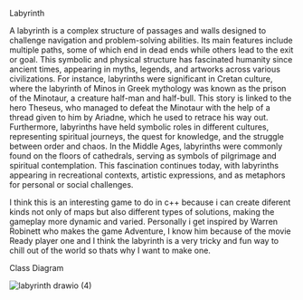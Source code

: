 Labyrinth

A labyrinth is a complex structure of passages and walls designed to challenge navigation and problem-solving abilities. Its main features include multiple paths, some of which end in dead ends while others lead to the exit or goal.
This symbolic and physical structure has fascinated humanity since ancient times, appearing in myths, legends, and artworks across various civilizations.
For instance, labyrinths were significant in Cretan culture, where the labyrinth of Minos in Greek mythology was known as the prison of the Minotaur, a creature half-man and half-bull. 
This story is linked to the hero Theseus, who managed to defeat the Minotaur with the help of a thread given to him by Ariadne, which he used to retrace his way out.
Furthermore, labyrinths have held symbolic roles in different cultures, representing spiritual journeys, the quest for knowledge, and the struggle between order and chaos. 
In the Middle Ages, labyrinths were commonly found on the floors of cathedrals, serving as symbols of pilgrimage and spiritual contemplation.
This fascination continues today, with labyrinths appearing in recreational contexts, artistic expressions, and as metaphors for personal or social challenges.

I think this is an interesting game to do in c++ because i can create diferent kinds not only of maps but also different types of solutions,
making the gameplay more dynamic and varied. Personally i get inspired by Warren Robinett who makes the game Adventure, I know him because of the movie Ready player one
and I think the labyrinth is a very tricky and fun way to chill out of the world so thats why I want to make one.

Class Diagram

![labyrinth drawio (4)](https://github.com/user-attachments/assets/63898cec-d942-40e6-b38a-f5f3f3a36083)
